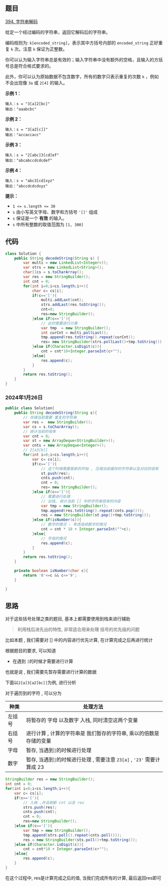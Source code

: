 ## 题目

[394. 字符串解码](https://leetcode.cn/problems/decode-string/)

给定一个经过编码的字符串，返回它解码后的字符串。

编码规则为: `k[encoded_string]`，表示其中方括号内部的 `encoded_string` 正好重复 `k` 次。注意 `k` 保证为正整数。

你可以认为输入字符串总是有效的；输入字符串中没有额外的空格，且输入的方括号总是符合格式要求的。

此外，你可以认为原始数据不包含数字，所有的数字只表示重复的次数 `k` ，例如不会出现像 `3a` 或 `2[4]` 的输入。

 

**示例 1：**

```
输入：s = "3[a]2[bc]"
输出："aaabcbc"
```

**示例 2：**

```
输入：s = "3[a2[c]]"
输出："accaccacc"
```

**示例 3：**

```
输入：s = "2[abc]3[cd]ef"
输出："abcabccdcdcdef"
```

**示例 4：**

```
输入：s = "abc3[cd]xyz"
输出："abccdcdcdxyz"
```

 

**提示：**

- `1 <= s.length <= 30`
- `s` 由小写英文字母、数字和方括号 `'[]'` 组成
- `s` 保证是一个 **有效** 的输入。
- `s` 中所有整数的取值范围为 `[1, 300]` 

## 代码

```java
class Solution {
    public String decodeString(String s) {
        var multi = new LinkedList<Integer>();
        var strs = new LinkedList<String>();
        char[]cs = s.toCharArray();
        var res = new StringBuilder();
        int cnt = 0;
        for(int i=0;i<cs.length;i++){
            char c= cs[i];
            if(c=='['){
                multi.addLast(cnt);
                strs.addLast(res.toString());
                cnt=0;
                res=new StringBuilder();
            }else if(c==']'){
                // 此时需要进行计算
                var tmp  = new StringBuilder();
                int curCnt = multi.pollLast();
                tmp.append(res.toString().repeat(curCnt));
                res= new StringBuilder(strs.pollLast()+tmp.toString());
            }else if(Character.isDigit(c)){
                cnt = cnt*10+Integer.parseInt(c+"");
            }else{
                res.append(c);
            }
        }
        return res.toString();
    }
}
```

### 2024年1月26日

```java
public class Solution{
    public String decodeString(String s){
        // 存储当前需要 重复的字符串
        var res =  new StringBuilder();
        var cs = s.toCharArray();
        // 统计当前的倍率
        var cnt = 0;
        var st = new ArrayDeque<StringBuilder>();
        var cnts = new ArrayDeque<Integer>();
        // 2[a3[b]]
        for(int i=0;i<cs.length;i++){
            var c= cs[i];
            if(c=='['){
                // 这个时候需要是新的开始 , 压缩当前缓存的字符串以及对应的倍率
                st.push(res);
                cnts.push(cnt);
                cnt = 0;
                res= new StringBuilder();
            }else if(c==']'){
                // 需要进行处理
                // 出栈, 统计当前 [] 中的字符串倍率的内容
                var tmp = new StringBuilder();
                tmp.append(res.toString().repeat(cnts.pop()));
                res = new StringBuilder(st.pop()+tmp.toString());
            }else if(isNumber(c)){
                // 数字的情况 : 考虑连续数字的情况
                cnt = cnt * 10 + Integer.parseInt(""+c);
            }else{
                // 字母的情况
                res.append(c);
            }
        }        
        return res.toString();
    }

    private boolean isNumber(char c){
        return '0'<=c && c<='9';
    }

}
```



## 思路

对于这些括号处理之类的题目, 基本上都需要使用到栈来进行辅助

> 利用栈后进先出的特性, 非常适合用来处理 括号的优先级的问题

比如本题 , 我们需要对 [] 中的内容进行优先计算, 在计算完成之后再进行统计

根据题目的要求, 可以知道

- 在遇到 `]`的时候才需要进行计算

也就是说 , 我们需要先暂存需要进行计算的数据

下面以`2[a]3[a2[bc]]`为例, 进行分析

对于遍历到的字符 , 可以分为 

| 种类   | 处理方法                                                     |
| ------ | ------------------------------------------------------------ |
| 左括号 | 将暂存的 字母 以及数字 入栈, 同时清空这两个变量              |
| 右括号 | 进行计算 , 计算的字符串是 我们暂存的字符串, 乘以的倍数是存储的变量 |
| 字母   | 暂存, 当遇到`]`的时候进行处理                                |
| 数字   | 暂存, 当遇到`]`的时候进行处理 , 需要注意 `23[a]` , `'23'` 需要计算成 23 |

```java
StringBuilder res = new StringBuilder();
int cnt = 0;
for(int i=0;i<cs.length;i++){
    var c= cs[i];
    if(c=='['){
        // 入栈 ,并且刷新 cnt 以及 res
        strs.push(res);
        cnts.push(cnt);
        cnt = 0;
        res=new StringBuilder();
    }else if(c==']'){
    	var tmp = new StringBuilder();
        tmp.append(strs.poll().repeat(cnts.poll()));
		res = new StringBuilder(sts.poll()+tmp.toString());        
    }else if(Character.isDigit(c)){
        cnt = cnt*10 + Integer.parseInt(c+"");
    }else{
        res.append(c);
    }
}
```

在这个过程中, res是计算完成之后的值, 当我们完成所有的计算, 最后返回res即可